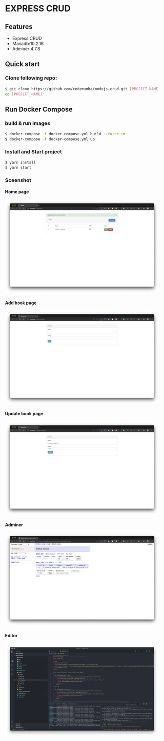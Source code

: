 # EXPRESS CRUD

## Features

- Express CRUD
- Mariadb:10.2.16
- Adminer:4.7.8

## Quick start

### Clone following repo:

```sh
$ git clone https://github.com/codemunha/nodejs-crud.git [PROJECT_NAME]
cd [PROJECT_NAME]
```

## Run Docker Compose

### build & run images 

```sh
$ docker-compose -f docker-compose.yml build --force-rm
$ docker-compose -f docker-compose.yml up
```

### Install and Start project

```sh
$ yarn install
$ yarn start
```

### Sceenshot

#### Home page
<p align="center"><img src ="./screenshots/Screen Shot 2020-12-23 at 3.17.19 PM.png" /></p>

#### Add book page
<p align="center"><img src ="./screenshots/Screen Shot 2020-12-23 at 3.17.41 PM.png" /></p>

#### Update book page
<p align="center"><img src ="./screenshots/Screen Shot 2020-12-23 at 3.17.27 PM.png" /></p>

#### Adminer
<p align="center"><img src ="./screenshots/Screen Shot 2020-12-23 at 3.19.48 PM.png" /></p>

#### Editor
<p align="center"><img src ="./screenshots/Screen Shot 2020-12-23 at 3.27.36 PM.png" /></p>